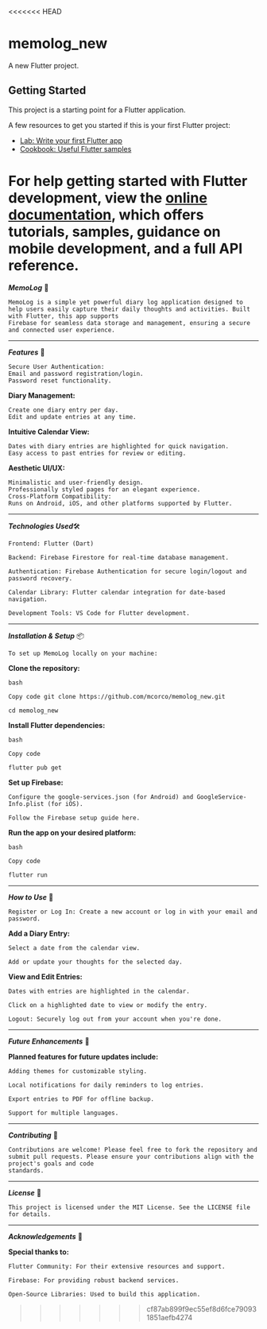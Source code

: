 <<<<<<< HEAD
# memolog_new

A new Flutter project.

## Getting Started

This project is a starting point for a Flutter application.

A few resources to get you started if this is your first Flutter project:

- [Lab: Write your first Flutter app](https://docs.flutter.dev/get-started/codelab)
- [Cookbook: Useful Flutter samples](https://docs.flutter.dev/cookbook)

For help getting started with Flutter development, view the
[online documentation](https://docs.flutter.dev/), which offers tutorials,
samples, guidance on mobile development, and a full API reference.
=======
***MemoLog*** 📓


    MemoLog is a simple yet powerful diary log application designed to help users easily capture their daily thoughts and activities. Built with Flutter, this app supports 
    Firebase for seamless data storage and management, ensuring a secure and connected user experience.

___


***Features*** 🚀

    Secure User Authentication:
    Email and password registration/login.
    Password reset functionality.


**Diary Management:**

    Create one diary entry per day.
    Edit and update entries at any time.


**Intuitive Calendar View:**

    Dates with diary entries are highlighted for quick navigation.
    Easy access to past entries for review or editing.


**Aesthetic UI/UX:**

    Minimalistic and user-friendly design.
    Professionally styled pages for an elegant experience.
    Cross-Platform Compatibility:
    Runs on Android, iOS, and other platforms supported by Flutter.

___


***Technologies Used***🛠️

    Frontend: Flutter (Dart)

    Backend: Firebase Firestore for real-time database management.

    Authentication: Firebase Authentication for secure login/logout and password recovery.

    Calendar Library: Flutter calendar integration for date-based navigation.

    Development Tools: VS Code for Flutter development.

___


***Installation & Setup*** 📦

    To set up MemoLog locally on your machine:

**Clone the repository:**

    bash

    Copy code git clone https://github.com/mcorco/memolog_new.git

    cd memolog_new

**Install Flutter dependencies:**

    bash

    Copy code

    flutter pub get

**Set up Firebase:**

    Configure the google-services.json (for Android) and GoogleService-Info.plist (for iOS).

    Follow the Firebase setup guide here.

**Run the app on your desired platform:**

    bash

    Copy code

    flutter run

___


***How to Use*** 📝

    Register or Log In: Create a new account or log in with your email and password.

**Add a Diary Entry:**

    Select a date from the calendar view.

    Add or update your thoughts for the selected day.

**View and Edit Entries:**

    Dates with entries are highlighted in the calendar.

    Click on a highlighted date to view or modify the entry.

    Logout: Securely log out from your account when you're done.

___

***Future Enhancements*** 🌟

  **Planned features for future updates include:**

    Adding themes for customizable styling.

    Local notifications for daily reminders to log entries.

    Export entries to PDF for offline backup.

    Support for multiple languages.

___


***Contributing*** 🤝

    Contributions are welcome! Please feel free to fork the repository and submit pull requests. Please ensure your contributions align with the project's goals and code 
    standards.

___


***License*** 📜

    This project is licensed under the MIT License. See the LICENSE file for details.

___


***Acknowledgements*** 🙌


   **Special thanks to:**

    Flutter Community: For their extensive resources and support.

    Firebase: For providing robust backend services.

    Open-Source Libraries: Used to build this application.
>>>>>>> cf87ab899f9ec55ef8d6fce790931851aefb4274
